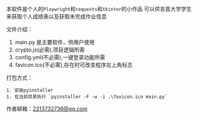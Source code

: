 本软件是个人的`Playwright`和`requests`和`tkinter`的小作品
可以供吉首大学学生来获取个人成绩表以及获取未完成作业信息

文件介绍：

1. main.py 是主要软件，供用户使用
2. crypto.js(必需),项目逻辑所需
3. config.yml(不必需),一键登录功能所需
4. favicon.ico(不必需),存在时可改变程序左上角标志

打包方式：

	1. 安装pyinstaller
	1. 在当前目录执行 `pyinstaller -F -w -i .\favicon.ico main.py`

作者邮箱：2213732736@qq.com